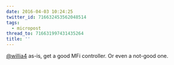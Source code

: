 ```yaml
---
date: 2016-04-03 10:24:25
twitter_id: 716632453562048514
tags:
  - micropost
thread_to: 716631997431435264
title: ''
---
```


[@willia4](https://twitter.com/willia4) as-is, get a good MFi controller. Or even a not-good one.
